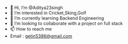 - 👋 Hi, I’m @Aditya23singh
- 👀 I’m interested in Cricket,Sking,Golf
- 🌱 I’m currently learning Backend Engineering
- 💞️ I’m looking to collaborate with a project on full stack
- 📫 How to reach me 
- Email : getin5386@gmail.com

<!---
Aditya23singh/Aditya23singh is a ✨ special ✨ repository because its `README.md` (this file) appears on your GitHub profile.
You can click the Preview link to take a look at your changes.
--->
